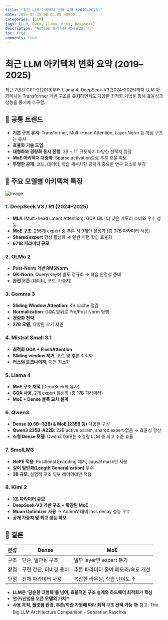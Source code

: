 ```yaml
---
title: "최근 LLM 아키텍처 변화 요약 (2019–2025)"
date: 2025-07-25 08:02:00 +0900
categories: [LLM]
tags: [LLM, Qwen, Llama, Kimi, Deepseek]
description: "Notion 동기화된 게시글입니다."
toc: true
comments: true
---
```


# 최근 LLM 아키텍처 변화 요약 (2019–2025)

최근 7년간 GPT-2(2019)부터 Llama 4, DeepSeek-V3(2024–2025)까지 LLM 아키텍처는 Transformer 기반 구조를 유지하면서도 다양한 최적화 기법을 통해 효율성과 성능을 동시에 추구함.

## 🔑 공통 트렌드

- **기본 구조 유지**: Transformer, Multi-Head Attention, Layer Norm 등 핵심 구조는 유사
- **효율화 기술 도입**:
- **대형화와 경량화 동시 진행**: 3B ~ 1T 규모까지 다양한 선택지 등장
- **MoE 아키텍처 대중화**: Sparse activation으로 추론 효율 확보
- **투명한 공개**: 코드, 데이터, 학습 세부사항 공개가 중요한 연구 요소로 부각
## 📌 주요 모델별 아키텍처 특징

![Image](https://prod-files-secure.s3.us-west-2.amazonaws.com/e6db513d-ec54-40ff-aa74-2487b0bcfe15/ac24fdd3-febf-45c7-8e99-afb6446591d8/image.png?X-Amz-Algorithm=AWS4-HMAC-SHA256&X-Amz-Content-Sha256=UNSIGNED-PAYLOAD&X-Amz-Credential=ASIAZI2LB466RUEIOUOR%2F20250726%2Fus-west-2%2Fs3%2Faws4_request&X-Amz-Date=20250726T024230Z&X-Amz-Expires=3600&X-Amz-Security-Token=IQoJb3JpZ2luX2VjECsaCXVzLXdlc3QtMiJHMEUCIHWlMegCbineQCzX%2Bm3JApsKAHx3cFjUdOAoQjB6KA25AiEAxBqbQc4Sn0UFTR35ZBS4woa%2BtErcre00WpIAzjkQGb8q%2FwMIUxAAGgw2Mzc0MjMxODM4MDUiDBz7%2B9tJE8bRNA3pqircA%2BiPXUmX1AQgFKmTJr3RiYJcpKxM3kQctEeo13T98Dky0N89ikH0M5QuINZQQstCSpoBzPb%2FyeiWkFGncsmSU3cOCc1l9zl%2Brrx0Gc%2FyPC2mKh518n%2FG7uOBDxTvC5hFo16TCoW3JF5JyhQdgk013jYFGfi5gOh4me9HQZzhww7mKwaVPyuJAvaodnYQixMDmQR2DCvq0zKs8wKx4CEciel6IizC0ezlu2nd8N4yii549KdBFhsSpy9Y%2BbGQCEKFKv4x6Gn6V5D5ZAge2U7c2yvxhYTQSQ2EAFxFDxOlR35jvT9TRj5tp8FWBvaHEzPy6%2BBMxLBWxkB9Guo%2FKeBQ3ZP%2FzRsO5XfQNgxN2wAGga4Z%2F6K%2FZ36ix4iAixLbfTaUTERyJ47xwkL5ea1pSQgMIETyOjg%2BbGruzucNaTGfoRaQar6jDaSkL0fAvZESPRYpEZzjXXMxLVCJebN4Wk792WyKBK1xXQPuUBS0%2BuQgMtz0n%2BoM4kJ44PczvbB4DrRMjyUyHKz7TNDr6f4ajulQQQdfWUdKZMPX6ammMC%2FaqCzSd5oh%2B7DuNuB%2BEQIDbTOYJopYESGrRTHFM4N0AgWSh%2B7z1mJvz6t%2BvBRxzfP9HF8W3kEgPrCVZNiLSxL2MJj3kMQGOqUBWbTLIhx%2Bpz0XjXCBwMvIc1L0wHNwG6NJVwjHgJGfnsNTBVHzPNWkC4sDQZeejYXE9rzZ%2Fxg0Z9cDx%2BgmQQEaHUTCSM%2BQLCqVVQFC0B5vPgKPiil%2BadWF%2FH3Yv8r2KNBPoj0zAhoozMF9Pxi%2FzdqKOJN04gKlDD40xvRbiQ%2Fjilcd%2Fq7F7L8qtmU9LYMLN4nW0gJbElfihVjr%2B5oNf9JRY0VfhWis&X-Amz-Signature=fce87fbe25b94b8d5d27868952e4e89a563ba40ee892391f4e4dc408a50b8838&X-Amz-SignedHeaders=host&x-amz-checksum-mode=ENABLED&x-id=GetObject)

### 1. DeepSeek V3 / R1 (2024–2025)

- **MLA** (Multi-head Latent Attention): GQA 대비 더 낮은 메모리 소비와 우수 성능
- **MoE 구조**: 256개 expert 중 추론 시 9개만 활성화 (총 37B 파라미터 사용)
- **Shared expert** 항상 활성화 → 일반 패턴 학습 효율화
- **671B 파라미터 규모**
### 2. OLMo 2

- **Post-Norm 기반 RMSNorm**
- **QK-Norm**: Query/Key에 별도 정규화 → 학습 안정성 증대
- **완전 오픈** (데이터, 코드, 가중치)
### 3. Gemma 3

- **Sliding Window Attention**: KV cache 절감
- **Normalization**: GQA 앞뒤로 Pre/Post Norm 병행
- **경량화 전략**:
- **27B 모델**, 다양한 크기 지원
### 4. Mistral Small 3.1

- **최적화 GQA + FlashAttention**
- **Sliding window 제거**, 코드 및 추론 최적화
- **커스텀 토크나이저**, 지연 최소화
### 5. Llama 4

- **MoE 구조 채택** (DeepSeek와 유사)
- **GQA 사용**, 2개 expert 활성화 (총 17B 파라미터)
- **MoE + Dense 블록 교차 설계**
### 6. Qwen3

- **Dense (0.6B~32B) & MoE (235B 등)** 다양한 구성
- **Qwen3 235B-A22B**: 22B active param, shared expert 없음 → 효율성 향상
- **소형 Dense 모델**: Qwen3 0.6B는 초경량 LLM 중 최고 수준 효율
### 7. SmolLM3

- **NoPE 적용**: Positional Encoding 제거, causal mask만 사용
- **길이 일반화(Length Generalization)** 우수
- **3B 규모**, 실험적 구조 일부 레이어에만 적용
### 8. Kimi 2

- **1조 파라미터 규모**
- **DeepSeek-V3 기반 구조 + 확장된 MoE**
- **Muon Optimizer 사용** → AdamW 대비 loss decay 성능 우수
- **공개 가중치 및 최고 성능 확보**
## 🧩 결론

| 분류 | Dense | MoE |
| --- | --- | --- |
| 구조 | 단순, 일관된 구조 | 일부 layer만 expert 분기 |
| 장점 | 구현 간단, 디버깅 용이 | 추론 파라미터 줄여 메모리/속도 개선 |
| 단점 | 전체 파라미터 사용 | 복잡한 라우팅, 학습 난이도 ↑ |

- **LLM은 ‘단순한 대형화’를 넘어, 효율적인 구조 설계와 하드웨어 최적화가 핵심**
- **연구/산업용 오픈 모델의 가치↑**
- **사용 목적, 플랫폼 환경, 추론/학습 자원에 따라 최적 구조 선택 가능**
📚 참고: The Big LLM Architecture Comparison - Sebastian Raschka



